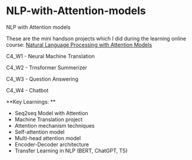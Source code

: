 # NLP-with-Attention-models
NLP with Attention models

These are the mini handson projects which I did during the learning online course: [Natural Language Processing with Attention
Models](https://www.coursera.org/learn/attention-models-in-nlp)

C4_W1 - Neural Machine Translation

C4_W2 - Trnsformer Summerizer 

C4_W3 - Question Answering

C4_W4 - Chatbot


**Key Learnings: **
- Seq2seq Model with Attention
- Machine Translation project
- Attention mechanism techniques
- Self-attention model
- Multi-head attention model
- Encoder-Decoder architecture
- Transfer Learning in NLP (BERT, ChatGPT, T5)
